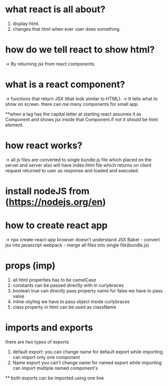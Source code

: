 # what react is all about?
1. display html.
2. changes that html when ever user does something.
# how do we tell react to show html?
-> By returning jsx from react components.
# what is a react component?
-> functions that return JSX (that look similar to HTML).
-> It tells what to show on screen. there can me many components for small app.

**when a tag has the capital letter at starting react assumes it as Component and shows jsx inside that Component.if not it should be html element.

# how react works?
-> all js files are converted to single bundle.js file which placed on the server.and server also will have index.html file which returns on client request returned to user as response and loaded and executed.

# install nodeJS from (https://nodejs.org/en)
# how to create react app
-> npx create-react-app <appName>
browser doesn't understand JSX
Babel - convert jsx into javascript 
webpack - merge all files into single file(bundle.js)

# props (imp)
1. all html properties has to be camelCase
2. constants can be passed directly with in curlybraces
3. boolean true can directly pass property name for false we have to pass value
4. inline-styling we have to pass object inside curlybraces
5. class property in html can be used as className

# imports and exports
there are two types of exports
1. default export:
you can change name for default export while importing
can import only one component
2. Name export
you can't change name for named export while importing
 can import multiple named component's

 ** both exports can be imported using one line
 
